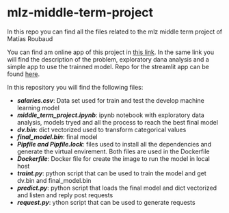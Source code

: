 # mlz-middle-term-project
In this repo you can find all the files related to the mlz middle term project of Matías Roubaud

You can find am online app of this project in [this link](https://mlz-middle-term-project-app-app-cxbuwbwd4mumbg2rb54o2d.streamlit.app/). In the same link you will find the description of the problem, exploratory dana analysis and a simple app to use the trainned model. Repo for the streamlit app can be found [here](https://github.com/mroubaud/mlz-middle-term-project-streamlit-app).

In this repository you will find the following files:

* ***salaries.csv***: Data set used for train and test the develop machine learning model 
* ***middle_term_project.ipynb***: ipynb notebook with exploratory data analysis, models tryed and all the process to reach the best final model
* ***dv.bin***: dict vectorized used to transform categorical values
* ***final_model.bin***: final model 
* ***Pipfile and Pipfile.lock***: files used to install all the dependencies and generate the virtual envirement. Both files are used in the Dockerfile
* ***Dockerfile***: Docker file for create the image to run the model in local host 
* ***traint.py***: python script that can be used to train the model and get dv.bin and final_model.bin
* ***predict.py***: python script that loads the final model and dict vectorized and listen and reply post requests
* ***request.py***: ython script that can be used to generate requests 



